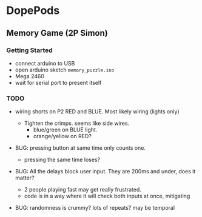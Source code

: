 # DopePods

## Memory Game (2P Simon)

### Getting Started

- connect arduino to USB
- open arduino sketch `memory_puzzle.ino`
- Mega 2460
- wait for serial port to present itself

### TODO
* wiring shorts on P2 RED and BLUE. Most likely wiring (lights only)
  - Tighten the crimps. seems like side wires. 
    - blue/green on BLUE light.
    - orange/yellow on RED?

* BUG: pressing button at same time only counts one.
  - pressing the same time loses?
* BUG: All the delays block user input. They are 200ms and under, does it matter?
  - 2 people playing fast may get really frustrated.
  - code is in a way where it will check both inputs at once, mitigating
* BUG: randomness is crummy? lots of repeats? may be temporal
